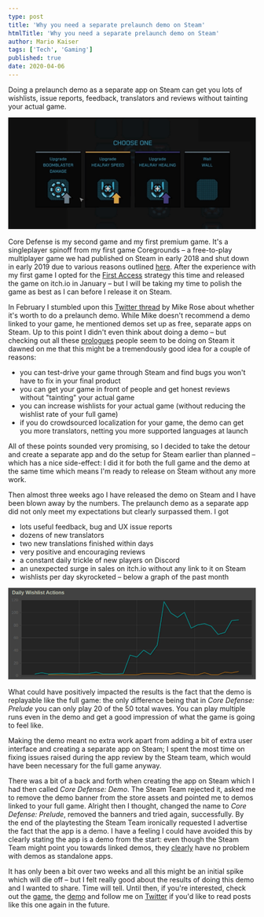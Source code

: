```yaml
---
type: post
title: 'Why you need a separate prelaunch demo on Steam'
htmlTitle: 'Why you need a separate prelaunch demo on Steam'
author: Mario Kaiser
tags: ['Tech', 'Gaming']
published: true
date: 2020-04-06
---
```


<div class="tldr">Doing a prelaunch demo as a separate app on Steam can get you lots of wishlists, issue reports, feedback, translators and reviews without tainting your actual game.</div>

![Core Defense](/img/store_gif_final.png)

Core Defense is my second game and my first premium game. It's a singleplayer spinoff from my first game Coregrounds  – a free-to-play multiplayer game we had published on Steam in early 2018 and shut down in early 2019 due to various reasons outlined [here](https://frgmnts.blog/f/how-not-to-make-a-game.html). After the experience with my first game I opted for the [First Access](https://www.gamasutra.com/blogs/MartinNerurkar/20171116/309717/Five_Weeks_in_the_Wild__Early_Access_on_itchio.php) strategy this time and released the game on itch.io in January – but I will be taking my time to polish the game as best as I can before I release it on Steam.

In February I stumbled upon this [Twitter thread](https://twitter.com/RaveofRavendale/status/1228269323195748352) by Mike Rose about whether it's worth to do a prelaunch demo. While Mike doesn't recommend a demo linked to your game, he mentioned demos set up as free, separate apps on Steam. Up to this point I didn't even think about doing a demo – but checking out all these [prologues](https://store.steampowered.com/search/?term=prologue) people seem to be doing on Steam it dawned on me that this might be a tremendously good idea for a couple of reasons:

- you can test-drive your game through Steam and find bugs you won't have to fix in your final product
- you can get your game in front of people and get honest reviews without "tainting" your actual game
- you can increase wishlists for your actual game (without reducing the wishlist rate of your full game)
- if you do crowdsourced localization for your game, the demo can get you more translators, netting you more supported languages at launch

All of these points sounded very promising, so I decided to take the detour and create a separate app and do the setup for Steam earlier than planned – which has a nice side-effect: I did it for both the full game and the demo at the same time which means I'm ready to release on Steam without any more work.

Then almost three weeks ago I have released the demo on Steam and I have been blown away by the numbers. The prelaunch demo as a separate app did not only meet my expectations but clearly surpassed them. I got

- lots useful feedback, bug and UX issue reports
- dozens of new translators
- two new translations finished within days
- very positive and encouraging reviews
- a constant daily trickle of new players on Discord
- an unexpected surge in sales on itch.io without any link to it on Steam
- wishlists per day skyrocketed – below a graph of the past month

![Daily Wishlist Actions](/img/daily_wishlists.png)

What could have positively impacted the results is the fact that the demo is replayable like the full game: the only difference being that in *Core Defense: Prelude* you can only play 20 of the 50 total waves. You can play multiple runs even in the demo and get a good impression of what the game is going to feel like.

Making the demo meant no extra work apart from adding a bit of extra user interface and creating a separate app on Steam; I spent the most time on fixing issues raised during the app review by the Steam team, which would have been necessary for the full game anyway.

There was a bit of a back and forth when creating the app on Steam which I had then called *Core Defense: Demo*. The Steam Team rejected it, asked me to remove the demo banner from the store assets and pointed me to demos linked to your full game. Alright then I thought, changed the name to *Core Defense: Prelude*, removed the banners and tried again, successfully. By the end of the playtesting the Steam Team ironically requested I advertise the fact that the app is a demo. I have a feeling I could have avoided this by clearly stating the app is a demo from the start: even though the Steam Team might point you towards linked demos, they [clearly](https://store.steampowered.com/search/?term=prologue) have no problem with demos as standalone apps.

It has only been a bit over two weeks and all this might be an initial spike which will die off – but I felt really good about the results of doing this demo and I wanted to share. Time will tell. Until then, if you're interested, check out the [game](https://store.steampowered.com/app/1203360/Core_Defense/), the [demo](https://store.steampowered.com/app/1259230/Core_Defense_Prelude/) and follow me on [Twitter](https://twitter.com/ehmprah) if you'd like to read posts like this one again in the future.

<img src="https://vg09.met.vgwort.de/na/2668f7b85c9c46d79c807d82ab382bce" width="1" height="1" alt="">
